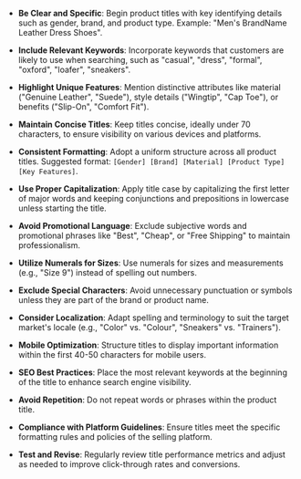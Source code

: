 - **Be Clear and Specific**: Begin product titles with key identifying details such as gender, brand, and product type. Example: "Men's BrandName Leather Dress Shoes".

- **Include Relevant Keywords**: Incorporate keywords that customers are likely to use when searching, such as "casual", "dress", "formal", "oxford", "loafer", "sneakers".

- **Highlight Unique Features**: Mention distinctive attributes like material ("Genuine Leather", "Suede"), style details ("Wingtip", "Cap Toe"), or benefits ("Slip-On", "Comfort Fit").

- **Maintain Concise Titles**: Keep titles concise, ideally under 70 characters, to ensure visibility on various devices and platforms.

- **Consistent Formatting**: Adopt a uniform structure across all product titles. Suggested format: `[Gender] [Brand] [Material] [Product Type] [Key Features]`.

- **Use Proper Capitalization**: Apply title case by capitalizing the first letter of major words and keeping conjunctions and prepositions in lowercase unless starting the title.

- **Avoid Promotional Language**: Exclude subjective words and promotional phrases like "Best", "Cheap", or "Free Shipping" to maintain professionalism.

- **Utilize Numerals for Sizes**: Use numerals for sizes and measurements (e.g., "Size 9") instead of spelling out numbers.

- **Exclude Special Characters**: Avoid unnecessary punctuation or symbols unless they are part of the brand or product name.

- **Consider Localization**: Adapt spelling and terminology to suit the target market's locale (e.g., "Color" vs. "Colour", "Sneakers" vs. "Trainers").

- **Mobile Optimization**: Structure titles to display important information within the first 40-50 characters for mobile users.

- **SEO Best Practices**: Place the most relevant keywords at the beginning of the title to enhance search engine visibility.

- **Avoid Repetition**: Do not repeat words or phrases within the product title.

- **Compliance with Platform Guidelines**: Ensure titles meet the specific formatting rules and policies of the selling platform.

- **Test and Revise**: Regularly review title performance metrics and adjust as needed to improve click-through rates and conversions.